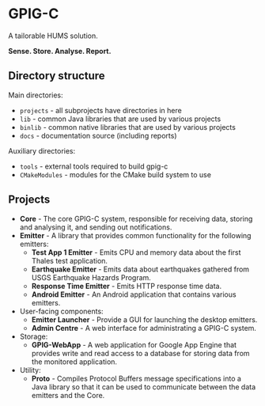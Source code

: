 GPIG-C
======

A tailorable HUMS solution.

**Sense. Store. Analyse. Report.**

Directory structure
-------------------

Main directories:

- `projects` - all subprojects have directories in here
- `lib` - common Java libraries that are used by various projects
- `binlib` - common native libraries that are used by various projects
- `docs` - documentation source (including reports)

Auxiliary directories:

- `tools` - external tools required to build gpig-c
- `CMakeModules` - modules for the CMake build system to use

Projects
--------

- **Core** - The core GPIG-C system, responsible for receiving data, storing
  and analysing it, and sending out notifications.
- **Emitter** - A library that provides common functionality for the following
  emitters:
  - **Test App 1 Emitter** - Emits CPU and memory data about the first
    Thales test application.
  - **Earthquake Emitter** - Emits data about earthquakes gathered from USGS
    Earthquake Hazards Program.
  - **Response Time Emitter** - Emits HTTP response time data.
  - **Android Emitter** - An Android application that contains various emitters.
- User-facing components:
  - **Emitter Launcher** - Provide a GUI for launching the desktop emitters.
  - **Admin Centre** - A web interface for administrating a GPIG-C system.
- Storage:
  - **GPIG-WebApp** - A web application for Google App Engine that provides write
    and read access to a database for storing data from the monitored application.
- Utility:
  - **Proto** - Compiles Protocol Buffers message specifications into a Java
    library so that it can be used to communicate between the data emitters and
    the Core.
